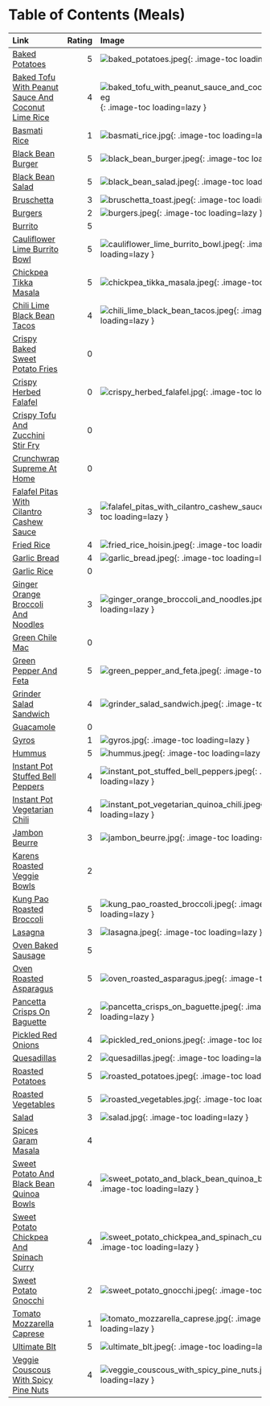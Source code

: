 # Table of Contents (Meals)

| Link                                                                                                          |   Rating | Image                                                                                                                                             |
|:--------------------------------------------------------------------------------------------------------------|---------:|:--------------------------------------------------------------------------------------------------------------------------------------------------|
| [Baked Potatoes](./baked_potatoes.md)                                                                         |        5 | ![baked_potatoes.jpeg](./baked_potatoes.jpeg){: .image-toc loading=lazy }                                                                         |
| [Baked Tofu With Peanut Sauce And Coconut Lime Rice](./baked_tofu_with_peanut_sauce_and_coconut_lime_rice.md) |        4 | ![baked_tofu_with_peanut_sauce_and_coconut_lime_rice.jpeg](./baked_tofu_with_peanut_sauce_and_coconut_lime_rice.jpeg){: .image-toc loading=lazy } |
| [Basmati Rice](./basmati_rice.md)                                                                             |        1 | ![basmati_rice.jpg](./basmati_rice.jpg){: .image-toc loading=lazy }                                                                               |
| [Black Bean Burger](./black_bean_burger.md)                                                                   |        5 | ![black_bean_burger.jpeg](./black_bean_burger.jpeg){: .image-toc loading=lazy }                                                                   |
| [Black Bean Salad](./black_bean_salad.md)                                                                     |        5 | ![black_bean_salad.jpeg](./black_bean_salad.jpeg){: .image-toc loading=lazy }                                                                     |
| [Bruschetta](./bruschetta.md)                                                                                 |        3 | ![bruschetta_toast.jpeg](./bruschetta_toast.jpeg){: .image-toc loading=lazy }                                                                     |
| [Burgers](./burgers.md)                                                                                       |        2 | ![burgers.jpeg](./burgers.jpeg){: .image-toc loading=lazy }                                                                                       |
| [Burrito](./burrito.md)                                                                                       |        5 | <!-- TODO: Capture image -->                                                                                                                      |
| [Cauliflower Lime Burrito Bowl](./cauliflower_lime_burrito_bowl.md)                                           |        5 | ![cauliflower_lime_burrito_bowl.jpeg](./cauliflower_lime_burrito_bowl.jpeg){: .image-toc loading=lazy }                                           |
| [Chickpea Tikka Masala](./chickpea_tikka_masala.md)                                                           |        5 | ![chickpea_tikka_masala.jpeg](./chickpea_tikka_masala.jpeg){: .image-toc loading=lazy }                                                           |
| [Chili Lime Black Bean Tacos](./chili_lime_black_bean_tacos.md)                                               |        4 | ![chili_lime_black_bean_tacos.jpeg](./chili_lime_black_bean_tacos.jpeg){: .image-toc loading=lazy }                                               |
| [Crispy Baked Sweet Potato Fries](./crispy_baked_sweet_potato_fries.md)                                       |        0 | <!-- TODO: Capture image -->                                                                                                                      |
| [Crispy Herbed Falafel](./crispy_herbed_falafel.md)                                                           |        0 | ![crispy_herbed_falafel.jpg](./crispy_herbed_falafel.jpg){: .image-toc loading=lazy }                                                             |
| [Crispy Tofu And Zucchini Stir Fry](./crispy_tofu_and_zucchini_stir_fry.md)                                   |        0 | <!-- TODO: Capture image -->                                                                                                                      |
| [Crunchwrap Supreme At Home](./crunchwrap_supreme_at_home.md)                                                 |        0 | <!-- TODO: Capture image -->                                                                                                                      |
| [Falafel Pitas With Cilantro Cashew Sauce](./falafel_pitas_with_cilantro_cashew_sauce.md)                     |        3 | ![falafel_pitas_with_cilantro_cashew_sauce.jpeg](./falafel_pitas_with_cilantro_cashew_sauce.jpeg){: .image-toc loading=lazy }                     |
| [Fried Rice](./fried_rice.md)                                                                                 |        4 | ![fried_rice_hoisin.jpeg](./fried_rice_hoisin.jpeg){: .image-toc loading=lazy }                                                                   |
| [Garlic Bread](./garlic_bread.md)                                                                             |        4 | ![garlic_bread.jpeg](./garlic_bread.jpeg){: .image-toc loading=lazy }                                                                             |
| [Garlic Rice](./garlic_rice.md)                                                                               |        0 | <!-- TODO: Capture image -->                                                                                                                      |
| [Ginger Orange Broccoli And Noodles](./ginger_orange_broccoli_and_noodles.md)                                 |        3 | ![ginger_orange_broccoli_and_noodles.jpeg](./ginger_orange_broccoli_and_noodles.jpeg){: .image-toc loading=lazy }                                 |
| [Green Chile Mac](./green_chile_mac.md)                                                                       |        0 | <!-- TODO: Capture image -->                                                                                                                      |
| [Green Pepper And Feta](./green_pepper_and_feta.md)                                                           |        5 | ![green_pepper_and_feta.jpeg](./green_pepper_and_feta.jpeg){: .image-toc loading=lazy }                                                           |
| [Grinder Salad Sandwich](./grinder_salad_sandwich.md)                                                         |        4 | ![grinder_salad_sandwich.jpeg](./grinder_salad_sandwich.jpeg){: .image-toc loading=lazy }                                                         |
| [Guacamole](./guacamole.md)                                                                                   |        0 | <!-- TODO: Capture image -->                                                                                                                      |
| [Gyros](./gyros.md)                                                                                           |        1 | ![gyros.jpg](./gyros.jpg){: .image-toc loading=lazy }                                                                                             |
| [Hummus](./hummus.md)                                                                                         |        5 | ![hummus.jpeg](./hummus.jpeg){: .image-toc loading=lazy }                                                                                         |
| [Instant Pot Stuffed Bell Peppers](./instant_pot_stuffed_bell_peppers.md)                                     |        4 | ![instant_pot_stuffed_bell_peppers.jpeg](./instant_pot_stuffed_bell_peppers.jpeg){: .image-toc loading=lazy }                                     |
| [Instant Pot Vegetarian Chili](./instant_pot_vegetarian_chili.md)                                             |        4 | ![instant_pot_vegetarian_quinoa_chili.jpeg](./instant_pot_vegetarian_quinoa_chili.jpeg){: .image-toc loading=lazy }                               |
| [Jambon Beurre](./jambon_beurre.md)                                                                           |        3 | ![jambon_beurre.jpg](./jambon_beurre.jpg){: .image-toc loading=lazy }                                                                             |
| [Karens Roasted Veggie Bowls](./karens_roasted_veggie_bowls.md)                                               |        2 | <!-- TODO: Capture image -->                                                                                                                      |
| [Kung Pao Roasted Broccoli](./kung_pao_roasted_broccoli.md)                                                   |        5 | ![kung_pao_roasted_broccoli.jpeg](./kung_pao_roasted_broccoli.jpeg){: .image-toc loading=lazy }                                                   |
| [Lasagna](./lasagna.md)                                                                                       |        3 | ![lasagna.jpeg](./lasagna.jpeg){: .image-toc loading=lazy }                                                                                       |
| [Oven Baked Sausage](./oven_baked_sausage.md)                                                                 |        5 | <!-- TODO: Capture image -->                                                                                                                      |
| [Oven Roasted Asparagus](./oven_roasted_asparagus.md)                                                         |        5 | ![oven_roasted_asparagus.jpeg](./oven_roasted_asparagus.jpeg){: .image-toc loading=lazy }                                                         |
| [Pancetta Crisps On Baguette](./pancetta_crisps_on_baguette.md)                                               |        2 | ![pancetta_crisps_on_baguette.jpeg](./pancetta_crisps_on_baguette.jpeg){: .image-toc loading=lazy }                                               |
| [Pickled Red Onions](./pickled_red_onions.md)                                                                 |        4 | ![pickled_red_onions.jpeg](./pickled_red_onions.jpeg){: .image-toc loading=lazy }                                                                 |
| [Quesadillas](./quesadillas.md)                                                                               |        2 | ![quesadillas.jpeg](./quesadillas.jpeg){: .image-toc loading=lazy }                                                                               |
| [Roasted Potatoes](./roasted_potatoes.md)                                                                     |        5 | ![roasted_potatoes.jpeg](./roasted_potatoes.jpeg){: .image-toc loading=lazy }                                                                     |
| [Roasted Vegetables](./roasted_vegetables.md)                                                                 |        5 | ![roasted_vegetables.jpg](./roasted_vegetables.jpg){: .image-toc loading=lazy }                                                                   |
| [Salad](./salad.md)                                                                                           |        3 | ![salad.jpg](./salad.jpg){: .image-toc loading=lazy }                                                                                             |
| [Spices Garam Masala](./spices_garam_masala.md)                                                               |        4 | <!-- TODO: Capture image -->                                                                                                                      |
| [Sweet Potato And Black Bean Quinoa Bowls](./sweet_potato_and_black_bean_quinoa_bowls.md)                     |        4 | ![sweet_potato_and_black_bean_quinoa_bowls.jpeg](./sweet_potato_and_black_bean_quinoa_bowls.jpeg){: .image-toc loading=lazy }                     |
| [Sweet Potato Chickpea And Spinach Curry](./sweet_potato_chickpea_and_spinach_curry.md)                       |        4 | ![sweet_potato_chickpea_and_spinach_curry.jpeg](./sweet_potato_chickpea_and_spinach_curry.jpeg){: .image-toc loading=lazy }                       |
| [Sweet Potato Gnocchi](./sweet_potato_gnocchi.md)                                                             |        2 | ![sweet_potato_gnocchi.jpeg](./sweet_potato_gnocchi.jpeg){: .image-toc loading=lazy }                                                             |
| [Tomato Mozzarella Caprese](./tomato_mozzarella_caprese.md)                                                   |        1 | ![tomato_mozzarella_caprese.jpg](./tomato_mozzarella_caprese.jpg){: .image-toc loading=lazy }                                                     |
| [Ultimate Blt](./ultimate_blt.md)                                                                             |        5 | ![ultimate_blt.jpeg](./ultimate_blt.jpeg){: .image-toc loading=lazy }                                                                             |
| [Veggie Couscous With Spicy Pine Nuts](./veggie_couscous_with_spicy_pine_nuts.md)                             |        4 | ![veggie_couscous_with_spicy_pine_nuts.jpeg](./veggie_couscous_with_spicy_pine_nuts.jpeg){: .image-toc loading=lazy }                             |
